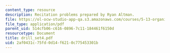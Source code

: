 ```yaml
---
content_type: resource
description: Recitation problems prepared by Ryan Altman.
file: https://ol-ocw-studio-app-qa.s3.amazonaws.com/courses/5-13-organic-chemistry-ii-fall-2003/2af0431c75fd0d14f6210c775453301b_drill_set4.pdf
file_type: application/pdf
parent_uid: 514cfb06-c616-0896-7c11-184461f6150d
resourcetype: Document
title: drill_set4.pdf
uid: 2af0431c-75fd-0d14-f621-0c775453301b
---
```

